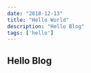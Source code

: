 ```yaml
---
date: "2018-12-13"
title: "Hello World"
description: "Hello Blog"
tags: ['hello']
---
```


## Hello Blog
